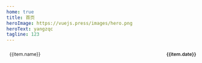 ```yaml
---
home: true
title: 首页
heroImage: https://vuejs.press/images/hero.png
heroText: yangzqc
tagline: 123
---
```


<div class="home-container">
  <div
    v-for="(item, index) in cityItems"
    :key="index"
    class="home-item"
  >
    <div class="city-desc">
      <span class="city-name">{{item.name}}</span>
      <span class="city-date">{{item.date}}</span>
    </div>
    <div class="city-img" :style="getItemBackgroundImg(item.imageUrl)" @click="goToPage(item.nav)"></div>
  </div>
</div>

<script setup>
import { ref } from 'vue';
import { useRouter } from 'vue-router';

const router = useRouter();

const getItemBackgroundImg = (imageUrl) => {
  return {
    backgroundImage: `url(${imageUrl})`, // 使用模板字符串
    backgroundSize: 'cover',
    backgroundPosition: 'center',
    backgroundRepeat: 'no-repeat',
  }
}

const goToPage = (nav) => {
  router.push(nav);
}

const cityItems = ref([
  {
    name: '深圳',
    imageUrl: 'https://memories.obs.cn-south-1.myhuaweicloud.com/shenzhen/gongyuan/gongyuan-06.jpg',
    date: '2018.12.13',
    nav: '/shenzhen/'
  },
  {
    name: '北京',
    imageUrl: 'https://memories.obs.cn-south-1.myhuaweicloud.com/beijing/miaofengshan/miaofengshan-03.jpg',
    date: '2024.12.24',
    nav: '/beijing/'
  }
]);

</script>

<style scoped>
.home-container {
  display: grid;
  grid-template-columns: repeat(auto-fill, minmax(260px, 1fr));
  gap: .75rem;
}

.home-item {
  padding: .5rem;
  border-radius: .5rem;
  overflow: hidden;
  background-color: var(--tab-c-bg-nav);
  cursor: pointer;
}

.home-item .city-desc {
  display: flex;
  flex-direction: row;
  justify-content: space-between;
  align-items: center;
  color: var(--tab-c-nav);
  margin-bottom: .2rem;
  font-size: .875em;
}

.home-item .city-desc .city-date {
  font-weight: 600;
}

.home-item .city-img {
  width: 100%;
  height: 12rem;
}
</style>
